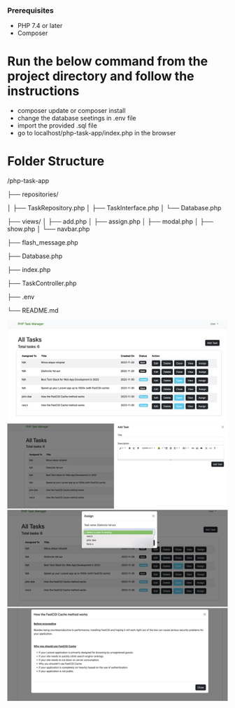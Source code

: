 ### Prerequisites
- PHP 7.4 or later
- Composer

# Run the below command from the project directory and follow the instructions
- composer update or composer install 
- change the database seetings in .env file
- import the provided .sql file
- go to localhost/php-task-app/index.php in the browser

# Folder Structure

/php-task-app

  ├── repositories/
  
  │   ├── TaskRepository.php
  │   ├── TaskInterface.php
  │   └── Database.php

  ├── views/
  │   ├── add.php
  │   ├── assign.php
  │   ├── modal.php
  │   ├── show.php
  │   └── navbar.php

  ├── flash_message.php

  ├── Database.php

  ├── index.php

  ├── TaskController.php

  ├── .env

  └── README.md


<img src="Screen Shot 2023-11-30 at 2.20.01 pm.png">
<img src="Screen Shot 2023-11-30 at 2.25.49 pm.png">
<img src="Screen Shot 2023-11-30 at 2.20.23 pm.png">
<img src="Screen Shot 2023-11-30 at 2.20.37 pm.png">